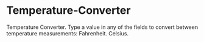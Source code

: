 # Temperature-Converter
Temperature Converter. Type a value in any of the fields to convert between temperature measurements: Fahrenheit. Celsius.

